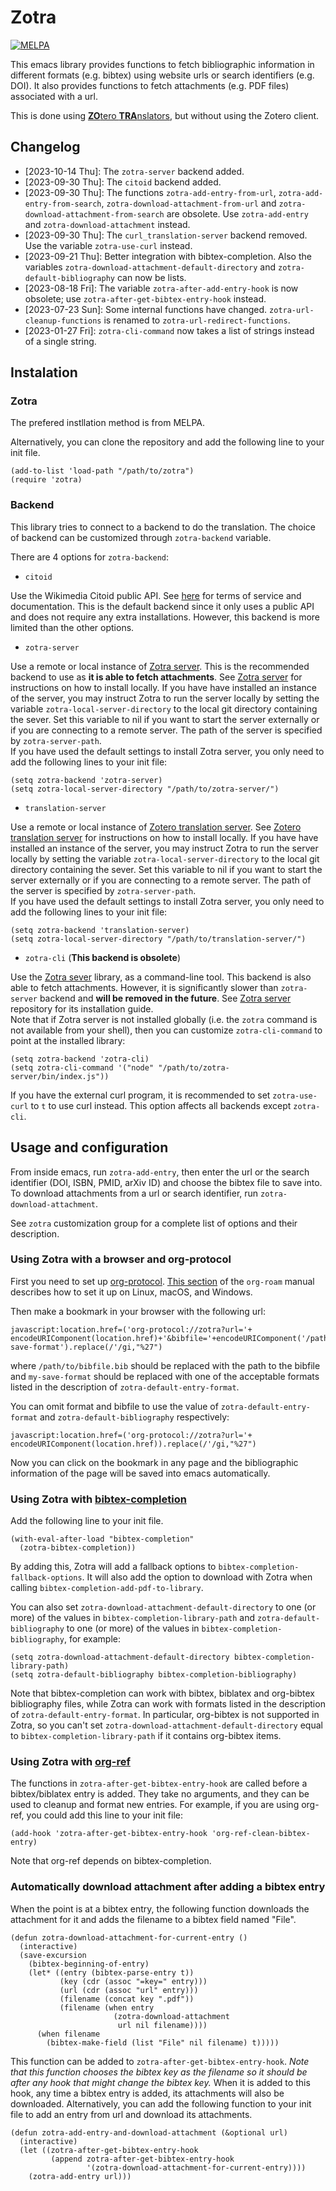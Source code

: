 # Zotra

[![MELPA](https://melpa.org/packages/zotra-badge.svg)](https://melpa.org/#/zotra)

This emacs library provides functions to fetch bibliographic information in different formats (e.g. bibtex) using website urls or search identifiers (e.g. DOI). 
It also provides functions to fetch attachments (e.g. PDF files) associated with a url.

This is done using [**ZO**tero **TRA**nslators](https://www.zotero.org/support/translators), but without using the Zotero client.


## Changelog

- [2023-10-14 Thu]: The `zotra-server` backend added.
- [2023-09-30 Thu]: The `citoid` backend added.
- [2023-09-30 Thu]: The functions `zotra-add-entry-from-url`, `zotra-add-entry-from-search`, `zotra-download-attachment-from-url` and `zotra-download-attachment-from-search` are obsolete. Use `zotra-add-entry` and `zotra-download-attachment` instead.
- [2023-09-30 Thu]: The `curl_translation-server` backend removed. Use the variable `zotra-use-curl` instead.
- [2023-09-21 Thu]: Better integration with bibtex-completion. Also the variables `zotra-download-attachment-default-directory` and `zotra-default-bibliography` can now be lists.
- [2023-08-18 Fri]: The variable `zotra-after-add-entry-hook` is now obsolete; use `zotra-after-get-bibtex-entry-hook` instead.
- [2023-07-23 Sun]: Some internal functions have changed. `zotra-url-cleanup-functions` is renamed to `zotra-url-redirect-functions`.
- [2023-01-27 Fri]: `zotra-cli-command` now takes a list of strings instead of a single string.

## Instalation

### Zotra

The prefered instllation method is from MELPA.

Alternatively, you can clone the repository and add the following line to your init file.

``` emacs-lisp
(add-to-list 'load-path "/path/to/zotra")
(require 'zotra)
```

### Backend

This library tries to connect to a backend to do the translation.
The choice of backend can be customized through `zotra-backend` variable.

There are 4 options for `zotra-backend`:

- `citoid`

Use the Wikimedia Citoid public API.
See [here](https://en.wikipedia.org/api/rest_v1/#/Citation/getCitation) for terms of service and documentation.
This is the default backend since it only uses a public API and does not require any extra installations.
However, this backend is more limited than the other options.

- `zotra-server`

Use a remote or local instance of [Zotra server](https://github.com/mpedramfar/zotra-server).
This is the recommended backend to use as **it is able to fetch attachments**.
See [Zotra server](https://github.com/mpedramfar/zotra-server) for instructions on how to install locally.
If you have have installed an instance of the server, you may instruct Zotra to run the server locally by setting the variable `zotra-local-server-directory` to the local git directory containing the sever.
Set this variable to nil if you want to start the server externally or if you are connecting to a remote server.
The path of the server is specified by `zotra-server-path`.  
If you have used the default settings to install Zotra server, you only need to add the following lines to your init file:
```emacs-lisp
(setq zotra-backend 'zotra-server)
(setq zotra-local-server-directory "/path/to/zotra-server/")
```

- `translation-server`

Use a remote or local instance of [Zotero translation server](https://github.com/zotero/translation-server/).
See [Zotero translation server](https://github.com/zotero/translation-server/) for instructions on how to install locally.
If you have have installed an instance of the server, you may instruct Zotra to run the server locally by setting the variable `zotra-local-server-directory` to the local git directory containing the sever.
Set this variable to nil if you want to start the server externally or if you are connecting to a remote server.
The path of the server is specified by `zotra-server-path`.  
If you have used the default settings to install Zotra server, you only need to add the following lines to your init file:
```emacs-lisp
(setq zotra-backend 'translation-server)
(setq zotra-local-server-directory "/path/to/translation-server/")
```

- `zotra-cli` (**This backend is obsolete**)

Use the [Zotra sever](https://github.com/mpedramfar/zotra-server) library, as a command-line tool.
This backend is also able to fetch attachments. 
However, it is significantly slower than `zotra-server` backend and **will be removed in the future**.
See [Zotra server](https://github.com/mpedramfar/zotra-server) repository for its installation guide.  
Note that if Zotra server is not installed globally (i.e. the `zotra` command is not available from your shell), then you can customize `zotra-cli-command` to point at the installed library:
```emacs-lisp
(setq zotra-backend 'zotra-cli)
(setq zotra-cli-command '("node" "/path/to/zotra-server/bin/index.js"))
```


If you have the external curl program, it is recommended to set `zotra-use-curl` to `t` to use curl instead.
This option affects all backends except `zotra-cli`.

## Usage and configuration

From inside emacs, run `zotra-add-entry`, then enter the url or the search identifier (DOI, ISBN, PMID, arXiv ID) and choose the bibtex file to save into.
To download attachments from a url or search identifier, run `zotra-download-attachment`.

See `zotra` customization group for a complete list of options and their description.

### Using Zotra with a browser and org-protocol

First you need to set up [org-protocol](https://orgmode.org/worg/org-contrib/org-protocol.html). [This section](https://www.orgroam.com/manual.html#Installation-_00281_0029) of the `org-roam` manual describes how to set it up on Linux, macOS, and Windows.

Then make a bookmark in your browser with the following url:
```
javascript:location.href=('org-protocol://zotra?url='+ encodeURIComponent(location.href)+'&bibfile='+encodeURIComponent('/path/to/bibfile.bib')+'&format=my-save-format').replace(/'/gi,"%27")
```
where `/path/to/bibfile.bib` should be replaced with the path to the bibfile and `my-save-format` should be replaced with one of the acceptable formats listed in the description of `zotra-default-entry-format`.

You can omit format and bibfile to use the value of `zotra-default-entry-format` and `zotra-default-bibliography` respectively:
```
javascript:location.href=('org-protocol://zotra?url='+ encodeURIComponent(location.href)).replace(/'/gi,"%27")
```
Now you can click on the bookmark in any page and the bibliographic information of the page will be saved into emacs automatically.

### Using Zotra with [bibtex-completion](https://github.com/tmalsburg/helm-bibtex/)

Add the following line to your init file.
```emacs-lisp
(with-eval-after-load "bibtex-completion"
  (zotra-bibtex-completion))
```
By adding this, Zotra will add a fallback options to `bibtex-completion-fallback-options`.
It will also add the option to download with Zotra when calling `bibtex-completion-add-pdf-to-library`.

You can also set `zotra-download-attachment-default-directory` to one (or more) of the values in `bibtex-completion-library-path` and `zotra-default-bibliography` to one (or more) of the values in `bibtex-completion-bibliography`, for example:
```emacs-lisp
(setq zotra-download-attachment-default-directory bibtex-completion-library-path)
(setq zotra-default-bibliography bibtex-completion-bibliography)
```
Note that bibtex-completion can work with bibtex, biblatex and org-bibtex bibliography files, while Zotra can work with formats listed in the description of `zotra-default-entry-format`.
In particular, org-bibtex is not supported in Zotra, so you can't set `zotra-download-attachment-default-directory` equal to `bibtex-completion-library-path` if it contains org-bibtex items.

### Using Zotra with [org-ref](https://github.com/jkitchin/org-ref)

The functions in `zotra-after-get-bibtex-entry-hook` are called before a bibtex/biblatex entry is added.
They take no arguments, and they can be used to cleanup and format new entries.
For example, if you are using org-ref, you could add this line to your init file:
```emacs-lisp
(add-hook 'zotra-after-get-bibtex-entry-hook 'org-ref-clean-bibtex-entry)
```
Note that org-ref depends on bibtex-completion.

### Automatically download attachment after adding a bibtex entry

When the point is at a bibtex entry, the following function downloads the attachment for it and adds the filename to a bibtex field named "File".
```emacs-lisp
(defun zotra-download-attachment-for-current-entry ()
  (interactive)
  (save-excursion
    (bibtex-beginning-of-entry)
    (let* ((entry (bibtex-parse-entry t))
           (key (cdr (assoc "=key=" entry)))
           (url (cdr (assoc "url" entry)))
           (filename (concat key ".pdf"))
           (filename (when entry
                       (zotra-download-attachment
                        url nil filename))))
      (when filename
        (bibtex-make-field (list "File" nil filename) t)))))
```

This function can be added to `zotra-after-get-bibtex-entry-hook`. 
*Note that this function chooses the bibtex key as the filename so it should be after any hook that might change the bibtex key.*
When it is added to this hook, any time a bibtex entry is added, its attachments will also be downloaded.
Alternatively, you can add the following function to your init file to add an entry from url and download its attachments.

```emacs-lisp
(defun zotra-add-entry-and-download-attachment (&optional url)
  (interactive)
  (let ((zotra-after-get-bibtex-entry-hook
         (append zotra-after-get-bibtex-entry-hook
                 '(zotra-download-attachment-for-current-entry))))
    (zotra-add-entry url)))
```
